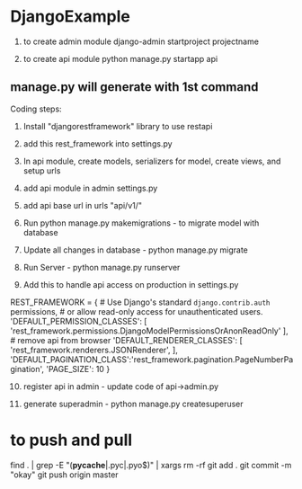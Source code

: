 # DjangoExample
1. to create admin module
django-admin startproject projectname

2. to create api module
python manage.py startapp api

## manage.py will generate with 1st command

Coding steps:
1. Install "djangorestframework" library to use restapi
2. add this rest_framework into settings.py
3. In api module, create models, serializers for model, create views, and setup urls
4. add api module in admin settings.py
5. add api base url in urls "api/v1/"
6. Run python manage.py makemigrations - to migrate model with database
7. Update all changes in database - python manage.py migrate
8. Run Server - python manage.py runserver

9. Add this to handle api access on production in settings.py

REST_FRAMEWORK = {
    # Use Django's standard `django.contrib.auth` permissions,
    # or allow read-only access for unauthenticated users.
    'DEFAULT_PERMISSION_CLASSES': [
        'rest_framework.permissions.DjangoModelPermissionsOrAnonReadOnly'
    ],
    # remove api from browser
    'DEFAULT_RENDERER_CLASSES': [
        'rest_framework.renderers.JSONRenderer',
    ],
    'DEFAULT_PAGINATION_CLASS':'rest_framework.pagination.PageNumberPagination',
    'PAGE_SIZE': 10
}

10. register api in admin - update code of api->admin.py

11. generate superadmin - python manage.py createsuperuser


# to push and pull
find . | grep -E "(__pycache__|\.pyc|\.pyo$)" | xargs rm -rf
git add .
git commit -m "okay"
git push origin master